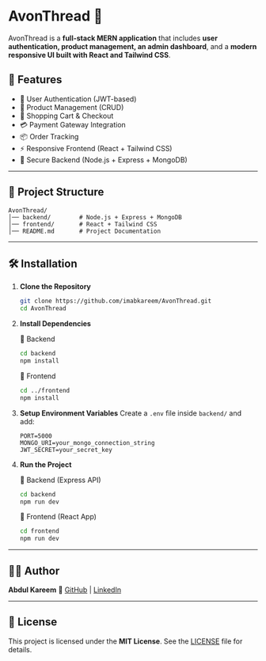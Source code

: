 # AvonThread 🧵

AvonThread is a **full-stack MERN application** that includes **user authentication, product management, an admin dashboard**, and a **modern responsive UI built with React and Tailwind CSS**.

## 🚀 Features

* 🔑 User Authentication (JWT-based)
* 👕 Product Management (CRUD)
* 🛒 Shopping Cart & Checkout
* 💳 Payment Gateway Integration
* 📦 Order Tracking
* ⚡ Responsive Frontend (React + Tailwind CSS)
* 🔐 Secure Backend (Node.js + Express + MongoDB)

---

## 📂 Project Structure

```
AvonThread/
│── backend/        # Node.js + Express + MongoDB
│── frontend/       # React + Tailwind CSS
│── README.md       # Project Documentation
```

---

## 🛠️ Installation

1. **Clone the Repository**

   ```bash
   git clone https://github.com/imabkareem/AvonThread.git
   cd AvonThread
   ```

2. **Install Dependencies**

   🔹 Backend

   ```bash
   cd backend
   npm install
   ```

   🔹 Frontend

   ```bash
   cd ../frontend
   npm install
   ```

3. **Setup Environment Variables**
   Create a `.env` file inside `backend/` and add:

   ```
   PORT=5000
   MONGO_URI=your_mongo_connection_string
   JWT_SECRET=your_secret_key
   ```

4. **Run the Project**

   🔹 Backend (Express API)

   ```bash
   cd backend
   npm run dev
   ```

   🔹 Frontend (React App)

   ```bash
   cd frontend
   npm run dev
   ```

---
## 👨‍💻 Author

**Abdul Kareem**
🔗 [GitHub](https://github.com/imabkareem) | [LinkedIn](https://www.linkedin.com/in/imabkareem/ )

---

## 📜 License

This project is licensed under the **MIT License**.
See the [LICENSE](LICENSE) file for details.
